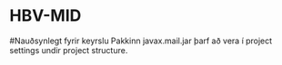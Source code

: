 # HBV-MID

#Nauðsynlegt fyrir keyrslu
Pakkinn javax.mail.jar þarf að vera í project settings undir project structure.
